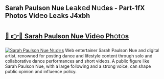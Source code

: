 ## Sarah Paulson Nue Le𝚊k𝚎d N𝚞𝚍es - Part-1fX Photos Vid𝚎o Le𝚊ks J4xbh

# <h2><a href="http://fb1vrp.evod.top/?m=Sarah+Paulson+Nue">🔗 👉🔴 Sarah Paulson Nue Vid𝚎o Ph𝚘t𝚘s</a></h2>

[![Sarah Paulson Nue N𝚞d𝚎s](https://i.imgur.com/8V9OHl7.gif)](http://fb1vrp.evod.top/?m=Sarah+Paulson+Nue)
Web entertainer Sarah Paulson Nue and digital artist, renowned for posting dance and lifestyle content through solo and collaborative dance performances and short videos. A public figure like Sarah Paulson Nue, with a large following and a strong voice, can shape public opinion and influence policy. 
